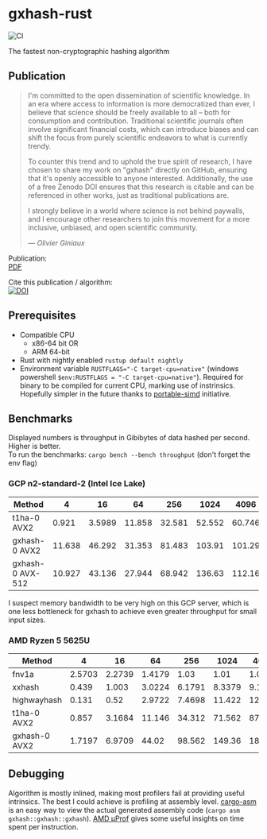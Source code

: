 # gxhash-rust
![CI](https://github.com/ogxd/gxhash-rust/actions/workflows/rust.yml/badge.svg)

The fastest non-cryptographic hashing algorithm

## Publication

> I'm committed to the open dissemination of scientific knowledge. In an era where access to information is more democratized than ever, I believe that science should be freely available to all – both for consumption and contribution. Traditional scientific journals often involve significant financial costs, which can introduce biases and can shift the focus from purely scientific endeavors to what is currently trendy. 
>
> To counter this trend and to uphold the true spirit of research, I have chosen to share my work on "gxhash" directly on GitHub, ensuring that it's openly accessible to anyone interested. Additionally, the use of a free Zenodo DOI ensures that this research is citable and can be referenced in other works, just as traditional publications are. 
>
> I strongly believe in a world where science is not behind paywalls, and I encourage other researchers to join this movement for a more inclusive, unbiased, and open scientific community.
>
> _— Olivier Giniaux_

Publication:  
[PDF](https://github.com/ogxd/gxhash-rust/blob/main/article/article.pdf)

Cite this publication / algorithm:  
[![DOI](https://zenodo.org/badge/690754256.svg)](https://zenodo.org/badge/latestdoi/690754256)

## Prerequisites

- Compatible CPU
    - x86-64 bit OR
    - ARM 64-bit
- Rust with nightly enabled `rustup default nightly`
- Environment variable `RUSTFLAGS="-C target-cpu=native"` (windows powershell `$env:RUSTFLAGS = "-C target-cpu=native"`). Required for binary to be compiled for current CPU, marking use of instrinsics. Hopefully simpler in the future thanks to [portable-simd](https://github.com/rust-lang/portable-simd) initiative.

## Benchmarks

Displayed numbers is throughput in Gibibytes of data hashed per second. Higher is better.  
To run the benchmarks: `cargo bench --bench throughput` (don't forget the env flag)

### GCP n2-standard-2 (Intel Ice Lake)

| Method           |      4 |     16 |     64 |    256 |   1024 |   4096 |  16384 |
| ---------------- | ------ | ------ | ------ | ------ | ------ | ------ | ------ |
| t1ha-0 AVX2      |  0.921 | 3.5989 | 11.858 | 32.581 | 52.552 | 60.746 | 65.863 |
| gxhash-0 AVX2    | 11.638 | 46.292 | 31.353 | 81.483 | 103.91 | 101.29 | 99.666 |
| gxhash-0 AVX-512 | 10.927 | 43.136 | 27.944 | 68.942 | 136.63 | 112.16 | 105.32 |

I suspect memory bandwidth to be very high on this GCP server, which is one less bottleneck for gxhash to achieve even greater throughput for small input sizes.

### AMD Ryzen 5 5625U

| Method           | 4      | 16     | 64     | 256    | 1024   | 4096   | 16384  |
|------------------|--------|--------|--------|--------|--------|--------|--------|
| fnv1a            | 2.5703 | 2.2739 | 1.4179 |   1.03 |   1.01 | 1.0068 | 1.0077 |
| xxhash           |  0.439 |  1.003 | 3.0224 | 6.1791 | 8.3379 | 9.1554 | 9.3548 |
| highwayhash      |  0.131 |   0.52 | 2.9722 | 7.4698 | 11.422 | 12.954 |  15.69 |
| t1ha-0 AVX2      |  0.857 | 3.1684 | 11.146 | 34.312 | 71.562 | 87.984 | 85.248 |
| gxhash-0 AVX2    | 1.7197 | 6.9709 |  44.02 | 98.562 | 149.36 | 187.21 | 211.54 |

## Debugging

Algorithm is mostly inlined, making most profilers fail at providing useful intrinsics. The best I could achieve is profiling at assembly level. [cargo-asm](https://github.com/gnzlbg/cargo-asm) is an easy way to view the actual generated assembly code (`cargo asm gxhash::gxhash::gxhash`). [AMD μProf](https://www.amd.com/en/developer/uprof.html) gives some useful insights on time spent per instruction.